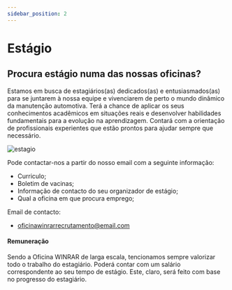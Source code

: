 ```yaml
---
sidebar_position: 2
---
```

# Estágio
## Procura estágio numa das nossas oficinas?
Estamos em busca de estagiários(as) dedicados(as) e entusiasmados(as) para se juntarem à nossa equipe e vivenciarem de perto o mundo dinâmico da manutenção automotiva. Terá a chance de aplicar os seus conhecimentos acadêmicos em situações reais e desenvolver habilidades fundamentais para a evolução na aprendizagem. Contará com a orientação de profissionais experientes que estão prontos para ajudar sempre que necessário.

![estagio](https://cdn.discordapp.com/attachments/1049372613945851975/1189615134973370498/estagio.png?ex=659ece6e&is=658c596e&hm=bc9e39716237f46946bda6fb27db8a8de9c6071e77cb739a6e4141705a237ccc&)

Pode contactar-nos a partir do nosso email com a seguinte informação:
+ Curriculo;
+ Boletim de vacinas;
+ Informação de contacto do seu organizador de estágio;
+ Qual a oficina em que procura emprego;

Email de contacto: 
+ oficinawinrarrecrutamento@email.com

#### Remuneração
Sendo a Oficina WINRAR de larga escala, tencionamos sempre valorizar todo o trabalho do estagiário. Poderá contar com um salário correspondente ao seu tempo de estágio. Este, claro, será feito com base no progresso do estagiário.

